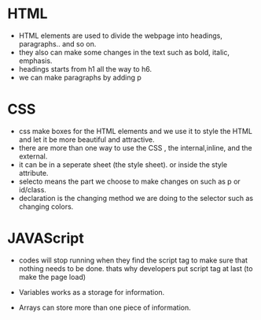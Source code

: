 
 # HTML
- HTML elements are used to divide the webpage into headings, paragraphs.. and so on.
- they also can make some changes in the text such as bold, italic, emphasis.
- headings starts from h1 all the way to h6.
- we can make paragraphs by adding p
# CSS

- css make boxes for the HTML elements and we use it to style the HTML and let it be more beautiful and attractive.
- there are more than one way to use the CSS , the internal,inline, and the external.
- it can be in a seperate sheet (the style sheet). or inside the style attribute.
- selecto means the part we choose to make changes on such as p or id/class.
- declaration is the changing method we are doing to the selector such as changing colors.

# JAVAScript
- codes will stop running when they find the script tag to make sure that nothing needs to be done. thats why developers put script tag at last (to make the page load)

- Variables works as a storage for information.
- Arrays can store more than one piece of information.
